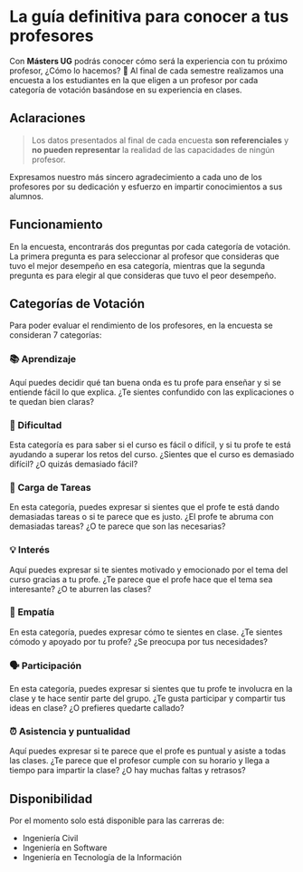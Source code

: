 # La guía definitiva para conocer a tus profesores

Con **Másters UG** podrás conocer cómo será la experiencia con tu próximo profesor, ¿Cómo lo hacemos? 🤔 Al final de cada semestre realizamos una encuesta a los estudiantes en la que eligen a un profesor por cada categoría de votación basándose en su experiencia en clases.

## Aclaraciones

> Los datos presentados al final de cada encuesta **son referenciales** y **no pueden representar** la realidad de las capacidades de ningún profesor.

Expresamos nuestro más sincero agradecimiento a cada uno de los profesores por su dedicación y esfuerzo en impartir conocimientos a sus alumnos.

## Funcionamiento

En la encuesta, encontrarás dos preguntas por cada categoría de votación. La primera pregunta es para seleccionar al profesor que consideras que tuvo el mejor desempeño en esa categoría, mientras que la segunda pregunta es para elegir al que consideras que tuvo el peor desempeño.

## Categorías de Votación

Para poder evaluar el rendimiento de los profesores, en la encuesta se consideran 7 categorías:

### 📚 Aprendizaje

Aquí puedes decidir qué tan buena onda es tu profe para enseñar y si se entiende fácil lo que explica. ¿Te sientes confundido con las explicaciones o te quedan bien claras?

### 💪 Dificultad

Esta categoría es para saber si el curso es fácil o difícil, y si tu profe te está ayudando a superar los retos del curso. ¿Sientes que el curso es demasiado difícil? ¿O quizás demasiado fácil?

### 📝 Carga de Tareas

En esta categoría, puedes expresar si sientes que el profe te está dando demasiadas tareas o si te parece que es justo. ¿El profe te abruma con demasiadas tareas? ¿O te parece que son las necesarias?

### 💡 Interés

Aquí puedes expresar si te sientes motivado y emocionado por el tema del curso gracias a tu profe. ¿Te parece que el profe hace que el tema sea interesante? ¿O te aburren las clases?

### 🤝 Empatía

En esta categoría, puedes expresar cómo te sientes en clase. ¿Te sientes cómodo y apoyado por tu profe? ¿Se preocupa por tus necesidades?

### 🗣️ Participación

En esta categoría, puedes expresar si sientes que tu profe te involucra en la clase y te hace sentir parte del grupo. ¿Te gusta participar y compartir tus ideas en clase? ¿O prefieres quedarte callado?

### ⏰ Asistencia y puntualidad

Aquí puedes expresar si te parece que el profe es puntual y asiste a todas las clases. ¿Te parece que el profesor cumple con su horario y llega a tiempo para impartir la clase? ¿O hay muchas faltas y retrasos?

## Disponibilidad

Por el momento solo está disponible para las carreras de:

- Ingeniería Civil
- Ingeniería en Software
- Ingeniería en Tecnología de la Información
